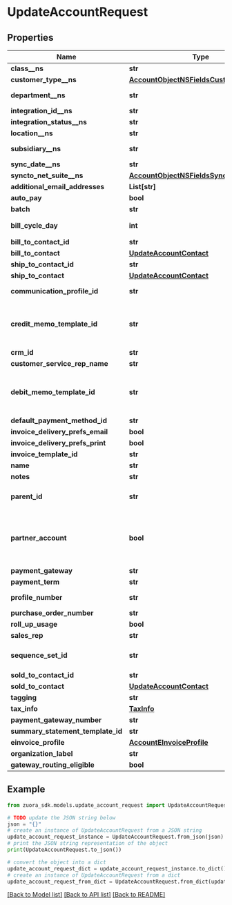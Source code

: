 # UpdateAccountRequest


## Properties

Name | Type | Description | Notes
------------ | ------------- | ------------- | -------------
**class__ns** | **str** | Value of the Class field for the corresponding customer account in NetSuite. Only available if you have installed the [Zuora Connector for NetSuite](https://www.zuora.com/connect/app/?appId&#x3D;265).  | [optional] 
**customer_type__ns** | [**AccountObjectNSFieldsCustomerTypeNS**](AccountObjectNSFieldsCustomerTypeNS.md) |  | [optional] 
**department__ns** | **str** | Value of the Department field for the corresponding customer account in NetSuite. Only available if you have installed the [Zuora Connector for NetSuite](https://www.zuora.com/connect/app/?appId&#x3D;265).  | [optional] 
**integration_id__ns** | **str** | ID of the corresponding object in NetSuite. Only available if you have installed the [Zuora Connector for NetSuite](https://www.zuora.com/connect/app/?appId&#x3D;265).  | [optional] 
**integration_status__ns** | **str** | Status of the account&#39;s synchronization with NetSuite. Only available if you have installed the [Zuora Connector for NetSuite](https://www.zuora.com/connect/app/?appId&#x3D;265).  | [optional] 
**location__ns** | **str** | Value of the Location field for the corresponding customer account in NetSuite. Only available if you have installed the [Zuora Connector for NetSuite](https://www.zuora.com/connect/app/?appId&#x3D;265).  | [optional] 
**subsidiary__ns** | **str** | Value of the Subsidiary field for the corresponding customer account in NetSuite. The Subsidiary field is required if you use NetSuite OneWorld. Only available if you have installed the [Zuora Connector for NetSuite](https://www.zuora.com/connect/app/?appId&#x3D;265).  | [optional] 
**sync_date__ns** | **str** | Date when the account was sychronized with NetSuite. Only available if you have installed the [Zuora Connector for NetSuite](https://www.zuora.com/connect/app/?appId&#x3D;265).  | [optional] 
**syncto_net_suite__ns** | [**AccountObjectNSFieldsSynctoNetSuiteNS**](AccountObjectNSFieldsSynctoNetSuiteNS.md) |  | [optional] 
**additional_email_addresses** | **List[str]** | A list of additional email addresses to receive email notifications. Use commas to separate email addresses. | [optional] 
**auto_pay** | **bool** | Whether future payments are to be automatically billed when they are due.  | [optional] 
**batch** | **str** | The alias name given to a batch. A string of 50 characters or less.  | [optional] 
**bill_cycle_day** | **int** | Sets the bill cycle day (BCD) for the charge. The BCD determines  which day of the month the customer is billed. Values: Any activated system-defined bill cycle day （&#x60;1&#x60;-&#x60;31&#x60;） | [optional] 
**bill_to_contact_id** | **str** | The ID of the contact that receives the bill. The contact must be   associated with the account. | [optional] 
**bill_to_contact** | [**UpdateAccountContact**](UpdateAccountContact.md) |  | [optional] 
**ship_to_contact_id** | **str** | The ID of the contact that receives the goods or services. The   contact must be associated with the account. | [optional] 
**ship_to_contact** | [**UpdateAccountContact**](UpdateAccountContact.md) |  | [optional] 
**communication_profile_id** | **str** | The ID of the communication profile that this account is linked to.   You can provide either or both of the &#x60;communicationProfileId&#x60; and &#x60;profileNumber&#x60; fields.   If both are provided, the request will fail if they do not refer to the same communication profile. | [optional] 
**credit_memo_template_id** | **str** | **Note:** This field is only available if you have [Invoice Settlement](https://knowledgecenter.zuora.com/Billing/Billing_and_Payments/Invoice_Settlement) enabled. The Invoice Settlement feature is generally available as of Zuora Billing Release 296 (March 2021). This feature includes Unapplied Payments, Credit and Debit Memo, and Invoice Item Settlement. If you want to enable Invoice Settlement, see [Invoice Settlement Enablement and Checklist Guide](https://knowledgecenter.zuora.com/Billing/Billing_and_Payments/Invoice_Settlement/Invoice_Settlement_Migration_Checklist_and_Guide) for more information.   The unique ID of the credit memo template, configured in **Billing Settings** &gt; **Manage Billing Document Configuration** through the Zuora UI. For example, 2c92c08a6246fdf101626b1b3fe0144b. | [optional] 
**crm_id** | **str** | CRM account ID for the account, up to 100 characters.  | [optional] 
**customer_service_rep_name** | **str** | Name of the account’s customer service representative, if applicable.  | [optional] 
**debit_memo_template_id** | **str** | **Note:** This field is only available if you have [Invoice Settlement](https://knowledgecenter.zuora.com/Billing/Billing_and_Payments/Invoice_Settlement) enabled. The Invoice Settlement feature is generally available as of Zuora Billing Release 296 (March 2021). This feature includes Unapplied Payments, Credit and Debit Memo, and Invoice Item Settlement. If you want to enable Invoice Settlement, see [Invoice Settlement Enablement and Checklist Guide](https://knowledgecenter.zuora.com/Billing/Billing_and_Payments/Invoice_Settlement/Invoice_Settlement_Migration_Checklist_and_Guide) for more information.   The unique ID of the debit memo template, configured in **Billing Settings** &gt; **Manage Billing Document Configuration** through the Zuora UI. For example, 2c92c08d62470a8501626b19d24f19e2. | [optional] 
**default_payment_method_id** | **str** | ID of the default payment method for the account.  Values: a valid ID for an existing payment method.  | [optional] 
**invoice_delivery_prefs_email** | **bool** | Whether the customer wants to receive invoices through email.   The default value is &#x60;false&#x60;.  | [optional] 
**invoice_delivery_prefs_print** | **bool** | Whether the customer wants to receive printed invoices, such as through postal mail.   The default value is &#x60;false&#x60;. | [optional] 
**invoice_template_id** | **str** | Invoice template ID, configured in Billing Settings in the Zuora UI.  | [optional] 
**name** | **str** | Account name, up to 255 characters.  | [optional] 
**notes** | **str** | A string of up to 65,535 characters.  | [optional] 
**parent_id** | **str** | Identifier of the parent customer account for this Account object. The length is 32 characters. Use this field if you have &lt;a href&#x3D;\&quot;https://knowledgecenter.zuora.com/Billing/Subscriptions/Customer_Accounts/A_Customer_Account_Introduction#Customer_Hierarchy\&quot; target&#x3D;\&quot;_blank\&quot;&gt;Customer Hierarchy&lt;/a&gt; enabled. | [optional] 
**partner_account** | **bool** | Whether the customer account is a partner, distributor, or reseller.   You can set this field to &#x60;true&#x60; if you have business with distributors or resellers, or operating in B2B model to manage numerous subscriptions through concurrent API requests. After this field is set to &#x60;true&#x60;, the calculation of account metrics is performed asynchronously during operations such as subscription creation, order changes, invoice generation, and payments.  **Note**: This field is available only if you have the &lt;a href&#x3D;\&quot;https://knowledgecenter.zuora.com/Zuora_Billing/Manage_customer_accounts/AAA_Overview_of_customer_accounts/Reseller_Account\&quot; target&#x3D;\&quot;_blank\&quot;&gt;Reseller Account&lt;/a&gt; feature enabled. | [optional] 
**payment_gateway** | **str** | The name of the payment gateway instance. If null or left unassigned, the Account will use the Default Gateway. | [optional] 
**payment_term** | **str** | Payment terms for this account. Possible values are &#x60;Due Upon Receipt&#x60;, &#x60;Net 30&#x60;, &#x60;Net 60&#x60;, &#x60;Net 90&#x60;. | [optional] 
**profile_number** | **str** | The number of the communication profile that this account is linked to.   You can provide either or both of the &#x60;communicationProfileId&#x60; and &#x60;profileNumber&#x60; fields.   If both are provided, the request will fail if they do not refer to the same communication profile. | [optional] 
**purchase_order_number** | **str** | The purchase order number provided by your customer for services, products, or both purchased. | [optional] 
**roll_up_usage** | **bool** | Whether the usage of the account roll up to its parent account | [optional] 
**sales_rep** | **str** | The name of the sales representative associated with this account, if applicable. Maximum of 50 characters. | [optional] 
**sequence_set_id** | **str** | The ID of the billing document sequence set to assign to the customer account.    The billing documents to generate for this account will adopt the prefix and starting document number configured in the sequence set.   If a customer account has no assigned billing document sequence set, billing documents generated for this account adopt the prefix and starting document number from the default sequence set. | [optional] 
**sold_to_contact_id** | **str** | The ID of the contact that receives the goods or services. The contact   must be associated with the account. | [optional] 
**sold_to_contact** | [**UpdateAccountContact**](UpdateAccountContact.md) |  | [optional] 
**tagging** | **str** |  | [optional] 
**tax_info** | [**TaxInfo**](TaxInfo.md) |  | [optional] 
**payment_gateway_number** | **str** | paymentGatewayNumber  | [optional] 
**summary_statement_template_id** | **str** | summaryStatementTemplateId  | [optional] 
**einvoice_profile** | [**AccountEInvoiceProfile**](AccountEInvoiceProfile.md) |  | [optional] 
**organization_label** | **str** |  | [optional] 
**gateway_routing_eligible** | **bool** | Whether gateway routing is eligible for the account  | [optional] 

## Example

```python
from zuora_sdk.models.update_account_request import UpdateAccountRequest

# TODO update the JSON string below
json = "{}"
# create an instance of UpdateAccountRequest from a JSON string
update_account_request_instance = UpdateAccountRequest.from_json(json)
# print the JSON string representation of the object
print(UpdateAccountRequest.to_json())

# convert the object into a dict
update_account_request_dict = update_account_request_instance.to_dict()
# create an instance of UpdateAccountRequest from a dict
update_account_request_from_dict = UpdateAccountRequest.from_dict(update_account_request_dict)
```
[[Back to Model list]](../README.md#documentation-for-models) [[Back to API list]](../README.md#documentation-for-api-endpoints) [[Back to README]](../README.md)


